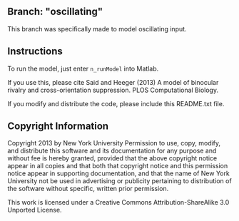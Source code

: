 Branch: "oscillating"
-------------
This branch was specifically made to model oscillating input.


Instructions
-------------

To run the model, just enter
`n_runModel`
into Matlab.

If you use this, please cite
Said and Heeger (2013) A model of binocular rivalry and cross-orientation
suppression. PLOS Computational Biology.

If you modify and distribute the code, please include this README.txt file.

Copyright Information
-------------

Copyright 2013 by New York University
Permission to use, copy, modify, and distribute this software and its documentation for any purpose and without fee is hereby granted, provided that the above copyright notice appear in all copies and that both that copyright notice and this permission notice appear in supporting documentation, and that the name of New York University not be used in advertising or publicity pertaining to distribution of the software without specific, written prior permission.

This work is licensed under a Creative Commons Attribution-ShareAlike 3.0 Unported License.
